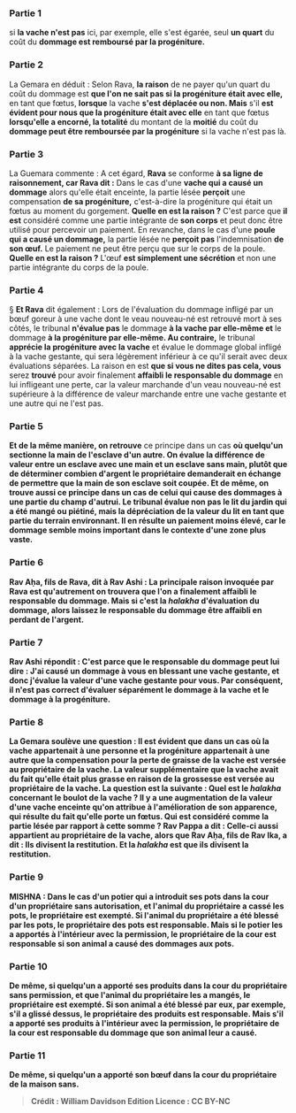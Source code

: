 
### Partie 1
si <b>la vache n'est pas</b> ici, par exemple, elle s'est égarée, seul <b>un quart</b> du coût du <b>dommage est remboursé par la progéniture.</b>

### Partie 2
La Gemara en déduit : Selon Rava, <b>la raison</b> de ne payer qu'un quart du coût du dommage est <b>que l'on ne sait pas si la progéniture était avec elle,</b> en tant que fœtus, <b>lorsque</b> la vache <b>s'est déplacée ou non. Mais</b> s'il <b>est évident pour nous que la progéniture était avec elle</b> en tant que fœtus <b>lorsqu'elle a encorné, la totalité</b> du montant de la <b>moitié</b> du coût du <b>dommage peut être remboursée par la progéniture</b> si la vache n'est pas là.

### Partie 3
La Guemara commente : A cet égard, <b>Rava</b> se conforme <b>à sa ligne de <b>raisonnement</b>, car Rava dit :</b> Dans le cas d'une <b>vache qui a causé un dommage</b> alors qu'elle était enceinte, la partie lésée <b>perçoit</b> une compensation <b>de sa progéniture,</b> c'est-à-dire la progéniture qui était un fœtus au moment du gorgement. <b>Quelle en est la raison ?</b> C'est parce que <b>il est</b> considéré comme une partie intégrante de <b>son corps</b> et peut donc être utilisé pour percevoir un paiement. En revanche, dans le cas d'une <b>poule qui a causé un dommage,</b> la partie lésée ne <b>perçoit pas</b> l'indemnisation <b>de son œuf.</b> Le paiement ne peut être perçu que sur le corps de la poule. <b>Quelle en est la raison ?</b> L'œuf <b>est simplement une sécrétion</b> et non une partie intégrante du corps de la poule.

### Partie 4
§ <b>Et Rava</b> dit également :</b> Lors de l'évaluation du dommage infligé par un bœuf goreur à une vache dont le veau nouveau-né est retrouvé mort à ses côtés, le tribunal <b>n'évalue pas</b> le dommage <b>à la vache par elle-même et</b> le dommage <b>à la progéniture par elle-même. Au contraire,</b> le tribunal <b>apprécie la progéniture avec la vache</b> et évalue le dommage global infligé à la vache gestante, qui sera légèrement inférieur à ce qu'il serait avec deux évaluations séparées. La raison en est <b>que si vous ne dites pas cela, vous</b> serez <b>trouvé</b> pour avoir finalement <b>affaibli le responsable du dommage</b> en lui infligeant une perte, car la valeur marchande d'un veau nouveau-né est supérieure à la différence de valeur marchande entre une vache gestante et une autre qui ne l'est pas.

### Partie 5
<b>Et de la même manière, on retrouve</b> ce principe dans un cas <b>où quelqu'un <b>sectionne la main de l'esclave d'un autre.</b> On évalue la différence de valeur entre un esclave avec une main et un esclave sans main, plutôt que de déterminer combien d'argent le propriétaire demanderait en échange de permettre que la main de son esclave soit coupée. <b>Et de même, on</b> trouve aussi <b>ce principe dans un cas <b>de celui qui cause des dommages</b> à une partie du <b>champ d'autrui.</b> Le tribunal évalue non pas le lit du jardin qui a été mangé ou piétiné, mais la dépréciation de la valeur du lit en tant que partie du terrain environnant. Il en résulte un paiement moins élevé, car le dommage semble moins important dans le contexte d'une zone plus vaste.

### Partie 6
<b>Rav Aḥa, fils de Rava, dit à Rav Ashi :</b> La principale raison invoquée par Rava est qu'autrement on trouvera que l'on a finalement affaibli le responsable du dommage. <b>Mais si c'est la <i>halakha</i></b> d'évaluation du dommage, alors <b>laissez le responsable du dommage être affaibli</b> en perdant de l'argent.

### Partie 7
Rav Ashi répondit : C'est <b>parce que</b> le responsable du dommage <b>peut lui dire : J'ai causé un dommage</b> à <b>vous</b> en blessant <b>une vache gestante,</b> et donc <b>j'évalue</b> la valeur d'une <b>vache gestante pour vous.</b> Par conséquent, il n'est pas correct d'évaluer séparément le dommage à la vache et le dommage à la progéniture.

### Partie 8
La Gemara soulève une question : Il <b>est évident</b> que dans un cas où <b>la vache</b> appartenait <b>à une</b> personne <b>et la progéniture</b> appartenait <b>à une autre</b> que la compensation pour la perte de <b>graisse</b> de la vache est versée <b>au propriétaire de la vache.</b> La valeur supplémentaire que la vache avait du fait qu'elle était plus grasse en raison de la grossesse est versée au propriétaire de la vache. La question est la suivante : <b>Quel est le <i>halakha</i> concernant le <b>boulot de la vache ?</b> Il y a une augmentation de la valeur d'une vache enceinte qu'on attribue à l'amélioration de son apparence, qui résulte du fait qu'elle porte un fœtus. Qui est considéré comme la partie lésée par rapport à cette somme ? <b>Rav Pappa a dit :</b> Celle-ci aussi appartient <b>au propriétaire de la vache,</b> alors que <b>Rav Aḥa, fils de Rav Ika, a dit : Ils divisent</b> la restitution. <b>Et la <i>halakha</i></b> est que <b>ils divisent</b> la restitution.

### Partie 9
<strong>MISHNA :</strong> Dans le cas <b>d'un potier qui a introduit ses pots dans la cour d'un propriétaire sans autorisation, et l'animal du propriétaire a cassé</b> les pots, le propriétaire est <b>exempté. Si</b> l'animal du propriétaire <b>a été blessé par</b> les pots, <b>le propriétaire des pots est responsable. Mais si</b> le potier les <b>a apportés</b> à l'intérieur avec la permission, le propriétaire de la cour est responsable</b> si son animal a causé des dommages aux pots.

### Partie 10
De même, si quelqu'un <b>a apporté ses produits dans la cour du propriétaire sans permission, et que l'animal du propriétaire les a mangés,</b> le propriétaire est <b>exempté. Si</b> son animal a été <b>blessé par eux,</b> par exemple, s'il a glissé dessus, <b>le propriétaire des produits est responsable. Mais s'il a apporté</b> ses produits <b>à l'intérieur avec la permission, le propriétaire de la cour est responsable</b> du dommage que son animal leur a causé.

### Partie 11
De même, si quelqu'un <b>a apporté son bœuf dans la cour du propriétaire de la maison sans</b>.

>Crédit : William Davidson Edition
>Licence : CC BY-NC